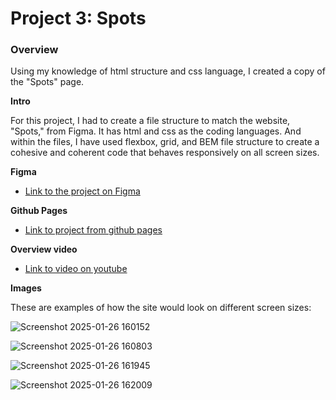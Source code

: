 # Project 3: Spots

### Overview  
Using my knowledge of html structure and css language, I created a copy of the "Spots" page.
  
**Intro**
  
For this project, I had to create a file structure to match the website, "Spots," from Figma.
It has html and css as the coding languages. And within the files, I have used flexbox, grid, and BEM file structure to create a cohesive and coherent code that behaves responsively on all screen sizes.
  
**Figma**  

* [Link to the project on Figma](https://www.figma.com/file/BBNm2bC3lj8QQMHlnqRsga/Sprint-3-Project-%E2%80%94-Spots?type=design&node-id=2%3A60&mode=design&t=afgNFybdorZO6cQo-1)

**Github Pages**

* [Link to project from github pages](https://noathegenii.github.io/se_project_spots/)

**Overview video** 

* [Link to video on youtube](https://youtu.be/UUQsqjhbB80)
  
**Images**  

These are examples of how the site would look on different screen sizes:

 ![Screenshot 2025-01-26 160152](https://github.com/user-attachments/assets/e62415e0-72a2-40af-9763-0e02fb794818)


![Screenshot 2025-01-26 160803](https://github.com/user-attachments/assets/67d40847-0621-43a3-8f6d-85e867aecb18)


![Screenshot 2025-01-26 161945](https://github.com/user-attachments/assets/884e6fab-6135-437a-ac53-9578918de889)


![Screenshot 2025-01-26 162009](https://github.com/user-attachments/assets/f74ebae6-f288-47f0-8e8b-22423f8e3e22)
